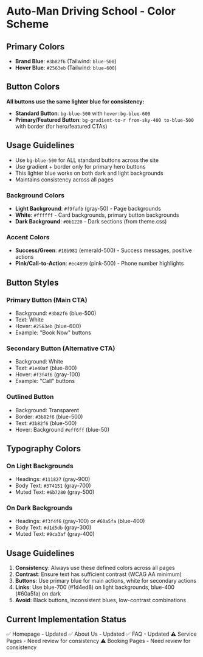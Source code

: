 # Auto-Man Driving School - Color Scheme

## Primary Colors
- **Brand Blue**: `#3b82f6` (Tailwind: `blue-500`)
- **Hover Blue**: `#2563eb` (Tailwind: `blue-600`)

## Button Colors
**All buttons use the same lighter blue for consistency:**
- **Standard Button**: `bg-blue-500` with `hover:bg-blue-600`
- **Primary/Featured Button**: `bg-gradient-to-r from-sky-400 to-blue-500` with border (for hero/featured CTAs)

## Usage Guidelines
- Use `bg-blue-500` for ALL standard buttons across the site
- Use gradient + border only for primary hero buttons
- This lighter blue works on both dark and light backgrounds
- Maintains consistency across all pages

### Background Colors
- **Light Background**: `#f9fafb` (gray-50) - Page backgrounds
- **White**: `#ffffff` - Card backgrounds, primary button backgrounds
- **Dark Background**: `#0b1220` - Dark sections (from theme.css)

### Accent Colors
- **Success/Green**: `#10b981` (emerald-500) - Success messages, positive actions
- **Pink/Call-to-Action**: `#ec4899` (pink-500) - Phone number highlights

## Button Styles

### Primary Button (Main CTA)
- Background: `#3b82f6` (blue-500)
- Text: White
- Hover: `#2563eb` (blue-600)
- Example: "Book Now" buttons

### Secondary Button (Alternative CTA)
- Background: White
- Text: `#1e40af` (blue-800)
- Hover: `#f3f4f6` (gray-100)
- Example: "Call" buttons

### Outlined Button
- Background: Transparent
- Border: `#3b82f6` (blue-500)
- Text: `#3b82f6` (blue-500)
- Hover: Background `#eff6ff` (blue-50)

## Typography Colors

### On Light Backgrounds
- Headings: `#111827` (gray-900)
- Body Text: `#374151` (gray-700)
- Muted Text: `#6b7280` (gray-500)

### On Dark Backgrounds
- Headings: `#f3f4f6` (gray-100) or `#60a5fa` (blue-400)
- Body Text: `#d1d5db` (gray-300)
- Muted Text: `#9ca3af` (gray-400)

## Usage Guidelines

1. **Consistency**: Always use these defined colors across all pages
2. **Contrast**: Ensure text has sufficient contrast (WCAG AA minimum)
3. **Buttons**: Use primary blue for main actions, white for secondary actions
4. **Links**: Use blue-700 (#1d4ed8) on light backgrounds, blue-400 (#60a5fa) on dark
5. **Avoid**: Black buttons, inconsistent blues, low-contrast combinations

## Current Implementation Status

✅ Homepage - Updated
✅ About Us - Updated
✅ FAQ - Updated
⚠️ Service Pages - Need review for consistency
⚠️ Booking Pages - Need review for consistency
